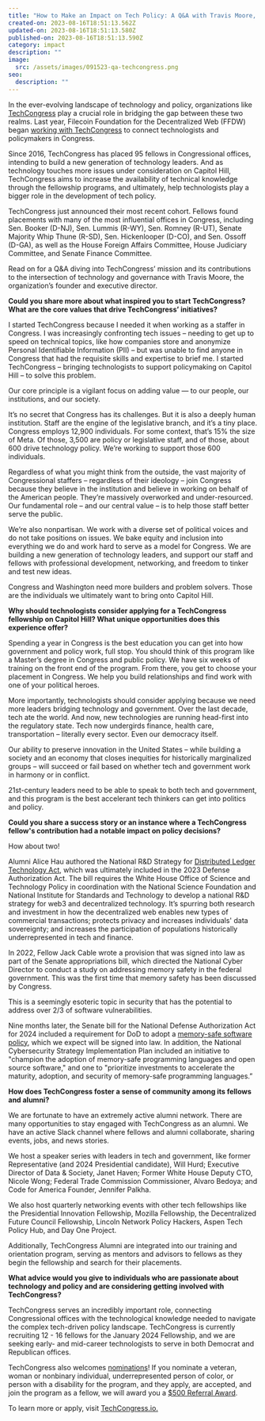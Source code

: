 ```yaml
---
title: "How to Make an Impact on Tech Policy: A Q&A with Travis Moore, Founder of TechCongress"
created-on: 2023-08-16T18:51:13.562Z
updated-on: 2023-08-16T18:51:13.580Z
published-on: 2023-08-16T18:51:13.590Z
category: impact
description: ""
image:
  src: /assets/images/091523-qa-techcongress.png
seo:
  description: ""
---
```


In the ever-evolving landscape of technology and policy, organizations like [TechCongress](https://www.techcongress.io/) play a crucial role in bridging the gap between these two realms. Last year, Filecoin Foundation for the Decentralized Web (FFDW) began [working with TechCongress](/blog/filecoin-foundation-for-the-decentralized-web-and-techcongress-will-work-together-to-place-more-technologists-on-capitol-hill/) to connect technologists and policymakers in Congress. 

Since 2016, TechCongress has placed 95 fellows in Congressional offices, intending to build a new generation of technology leaders. And as technology touches more issues under consideration on Capitol Hill, TechCongress aims to increase the availability of technical knowledge through the fellowship programs, and ultimately, help technologists play a bigger role in the development of tech policy.

TechCongress just announced their most recent cohort. Fellows found placements with many of the most influential offices in Congress, including Sen. Booker (D-NJ), Sen. Lummis (R-WY), Sen. Romney (R-UT), Senate Majority Whip Thune (R-SD), Sen. Hickenlooper (D-CO), and Sen. Ossoff (D-GA), as well as the House Foreign Affairs Committee, House Judiciary Committee, and Senate Finance Committee. 

Read on for a Q&A diving into TechCongress’ mission and its contributions to the intersection of technology and governance with Travis Moore, the organization’s founder and executive director. 

**Could you share more about what inspired you to start TechCongress? What are the core values that drive TechCongress’ initiatives?** 

I started TechCongress because I needed it when working as a staffer in Congress. I was increasingly confronting tech issues – needing to get up to speed on technical topics, like how companies store and anonymize Personal Identifiable Information (PII) – but was unable to find anyone in Congress that had the requisite skills and expertise to brief me. I started TechCongress – bringing technologists to support policymaking on Capitol Hill – to solve this problem. 

Our core principle is a vigilant focus on adding value — to our people, our institutions, and our society. 

It’s no secret that Congress has its challenges. But it is also a deeply human institution. Staff are the engine of the legislative branch, and it’s a tiny place. Congress employs 12,900 individuals. For some context, that’s 15% the size of Meta. Of those, 3,500 are policy or legislative staff, and of those, about 600 drive technology policy. We’re working to support those 600 individuals. 

Regardless of what you might think from the outside, the vast majority of Congressional staffers – regardless of their ideology – join Congress because they believe in the institution and believe in working on behalf of the American people. They’re massively overworked and under-resourced. Our fundamental role – and our central value – is to help those staff better serve the public. 

We’re also nonpartisan. We work with a diverse set of political voices and do not take positions on issues. We bake equity and inclusion into everything we do and work hard to serve as a model for Congress. We are building a new generation of technology leaders, and support our staff and fellows with professional development, networking, and freedom to tinker and test new ideas. 

Congress and Washington need more builders and problem solvers. Those are the individuals we ultimately want to bring onto Capitol Hill. 

**Why should technologists consider applying for a TechCongress fellowship on Capitol Hill? What unique opportunities does this experience offer?**

Spending a year in Congress is the best education you can get into how government and policy work, full stop. You should think of this program like a Master’s degree in Congress and public policy. We have six weeks of training on the front end of the program. From there, you get to choose your placement in Congress. We help you build relationships and find work with one of your political heroes. 

More importantly, technologists should consider applying because we need more leaders bridging technology and government. Over the last decade, tech ate the world. And now, new technologies are running head-first into the regulatory state. Tech now undergirds finance, health care, transportation – literally every sector. Even our democracy itself. 

Our ability to preserve innovation in the United States – while building a society and an economy that closes inequities for historically marginalized groups – will succeed or fail based on whether tech and government work in harmony or in conflict. 

21st-century leaders need to be able to speak to both tech and government, and this program is the best accelerant tech thinkers can get into politics and policy. 

**Could you share a success story or an instance where a TechCongress fellow's contribution had a notable impact on policy decisions?**

How about two! 

Alumni Alice Hau authored the National R&D Strategy for [Distributed Ledger Technology Act](https://www.commerce.senate.gov/2022/5/wicker-lummis-introduce-national-r-d-strategy-for-distributed-ledger-technology-act#:~:text=The%20National%20R%26D%20Strategy%20for%20Distributed%20Ledger%20Technology%20Act%20would,DLT%20and%20its%20practical%20applications), which was ultimately included in the 2023 Defense Authorization Act. The bill requires the White House Office of Science and Technology Policy in coordination with the National Science Foundation and National Institute for Standards and Technology to develop a national R&D strategy for web3 and decentralized technology. It’s spurring both research and investment in how the decentralized web enables new types of commercial transactions; protects privacy and increases individuals' data sovereignty; and increases the participation of populations historically underrepresented in tech and finance.

In 2022, Fellow Jack Cable wrote a provision that was signed into law as part of the Senate appropriations bill, which directed the National Cyber Director to conduct a study on addressing memory safety in the federal government. This was the first time that memory safety has been discussed by Congress. 

This is a seemingly esoteric topic in security that has the potential to address over 2/3 of software vulnerabilities. 

Nine months later, the Senate bill for the National Defense Authorization Act for 2024 included a requirement for DoD to adopt a [memory-safe software policy](https://www.congress.gov/congressional-report/118th-congress/senate-report/32/1), which we expect will be signed into law. In addition, the National Cybersecurity Strategy Implementation Plan included an initiative to "champion the adoption of memory-safe programming languages and open source software," and one to "prioritize investments to accelerate the maturity, adoption, and security of memory-safe programming languages.”

**How does TechCongress foster a sense of community among its fellows and alumni?**

We are fortunate to have an extremely active alumni network. There are many opportunities to stay engaged with TechCongress as an alumni. We have an active Slack channel where fellows and alumni collaborate, sharing events, jobs, and news stories. 

We host a speaker series with leaders in tech and government, like former Representative (and 2024 Presidential candidate), Will Hurd; Executive Director of Data & Society, Janet Haven; Former White House Deputy CTO, Nicole Wong; Federal Trade Commission Commissioner, Alvaro Bedoya; and Code for America Founder, Jennifer Palkha. 

We also host quarterly networking events with other tech fellowships like the Presidential Innovation Fellowship, Mozilla Fellowship, the Decentralized Future Council Fellowship, Lincoln Network Policy Hackers, Aspen Tech Policy Hub, and Day One Project. 

Additionally, TechCongress Alumni are integrated into our training and orientation program, serving as mentors and advisors to fellows as they begin the fellowship and search for their placements. 

**What advice would you give to individuals who are passionate about technology and policy and are considering getting involved with TechCongress?**

TechCongress serves an incredibly important role, connecting Congressional offices with the technological knowledge needed to navigate the complex tech-driven policy landscape. TechCongress is currently recruiting 12 - 16 fellows for the January 2024 Fellowship, and we are seeking early- and mid-career technologists to serve in both Democrat and Republican offices. 

TechCongress also welcomes [nominations](https://techcongress.us10.list-manage.com/track/click?u=af5890511c379af397cbc931d&id=b05feb1756&e=d04e36028e)! If you nominate a veteran, woman or nonbinary individual, underrepresented person of color, or person with a disability for the program, and they apply, are accepted, and join the program as a fellow, we will award you a [$500 Referral Award](https://techcongress.us10.list-manage.com/track/click?u=af5890511c379af397cbc931d&id=41d6727f97&e=d04e36028e).

To learn more or apply, visit [TechCongress.io.](https://www.techcongress.io/apply)
